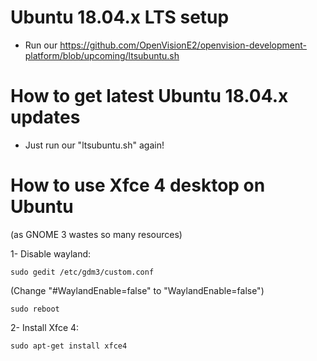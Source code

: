 # Ubuntu 18.04.x LTS setup
* Run our https://github.com/OpenVisionE2/openvision-development-platform/blob/upcoming/ltsubuntu.sh

# How to get latest Ubuntu 18.04.x updates
* Just run our "ltsubuntu.sh" again!

# How to use Xfce 4 desktop on Ubuntu
(as GNOME 3 wastes so many resources)

1- Disable wayland:
```
sudo gedit /etc/gdm3/custom.conf
```
(Change "#WaylandEnable=false" to "WaylandEnable=false")
```
sudo reboot
```
2- Install Xfce 4:
```
sudo apt-get install xfce4
```
